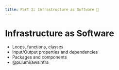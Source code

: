 ```yaml
---
title: Part 2: Infrastructure as Software 🚧
---
```


# Infrastructure as Software

* Loops, functions, classes
* Input/Output properties and dependencies
* Packages and components
* @pulumi/awsinfra


